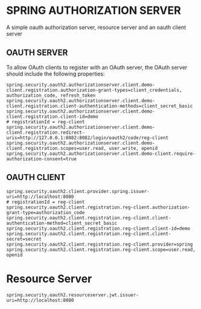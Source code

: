 # SPRING AUTHORIZATION SERVER

A simple oauth authorization server, resource server and an oauth client server

## OAUTH SERVER
To allow OAuth clients to register with an OAuth server, the OAuth server should include the following properties:
```
spring.security.oauth2.authorizationserver.client.demo-client.registration.authorization-grant-types=client_credentials, authorization_code, refresh_token
spring.security.oauth2.authorizationserver.client.demo-client.registration.client-authentication-methods=client_secret_basic
spring.security.oauth2.authorizationserver.client.demo-client.registration.client-id=demo
# registrationId = reg-client
spring.security.oauth2.authorizationserver.client.demo-client.registration.redirect-uris=http://127.0.0.1:8082:8082/login/oauth2/code/reg-client
spring.security.oauth2.authorizationserver.client.demo-client.registration.scopes=user.read, user.write, openid
spring.security.oauth2.authorizationserver.client.demo-client.require-authorization-consent=true
```

## OAUTH CLIENT
```
spring.security.oauth2.client.provider.spring.issuer-uri=http://localhost:8080
# registrationId = reg-client
spring.security.oauth2.client.registration.reg-client.authorization-grant-type=authorization_code
spring.security.oauth2.client.registration.reg-client.client-authentication-method=client_secret_basic
spring.security.oauth2.client.registration.reg-client.client-id=demo
spring.security.oauth2.client.registration.reg-client.client-secret=secret
spring.security.oauth2.client.registration.reg-client.provider=spring
spring.security.oauth2.client.registration.reg-client.scope=user.read, openid
```

# Resource Server
```
spring.security.oauth2.resourceserver.jwt.issuer-uri=http://localhost:8080
```